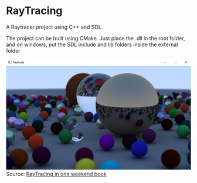 # RayTracing

A Raytracer project using C++ and SDL.

The project can be built using CMake. Just place the .dll in the root folder, and on windows, put the SDL include and lib folders inside the external folder


![Final render](external/render.png "Final render")
Source:
[RayTracing in one weekend book](https://raytracing.github.io/)
